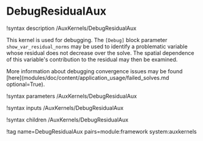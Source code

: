 # DebugResidualAux

!syntax description /AuxKernels/DebugResidualAux

This kernel is used for debugging. The `[Debug]` block parameter `show_var_residual_norms`
may be used to identify a problematic variable whose residual does not decrease over
the solve. The spatial dependence of this variable's contribution to the residual may
then be examined.

More information about debugging convergence issues may be found
[here](modules/doc/content/application_usage/failed_solves.md optional=True).

!syntax parameters /AuxKernels/DebugResidualAux

!syntax inputs /AuxKernels/DebugResidualAux

!syntax children /AuxKernels/DebugResidualAux

!tag name=DebugResidualAux pairs=module:framework system:auxkernels
